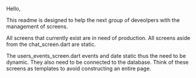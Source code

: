 Hello,

This readme is designed to help the next group of deveolpers with the management of screens.

All screens that currently exist are in need of production. All screens aside from the chat_screen.dart are static.

The users_events_screen.dart events and date static thus the need to be dynamic. They also need to be connected to the database. Think of these screens as templates to avoid constructing an entire page.

 



